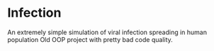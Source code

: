 # Infection
An extremely simple simulation of viral infection spreading in human population
Old OOP project with pretty bad code quality.
